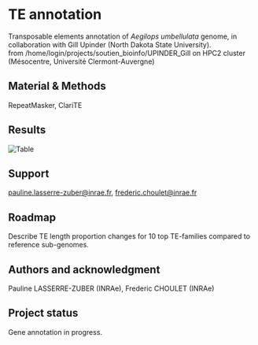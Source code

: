 # TE annotation

Transposable elements annotation of *Aegilops umbellulata* genome, in collaboration with Gill Upinder (North Dakota State University).  
from /home/login/projects/soutien_bioinfo/UPINDER_Gill on HPC2 cluster (Mésocentre, Université Clermont-Auvergne)

## Material & Methods  

RepeatMasker, ClariTE  

## Results  

![Table](/table.png)

## Support  

pauline.lasserre-zuber@inrae.fr, frederic.choulet@inrae.fr  

## Roadmap  

Describe TE length proportion changes for 10 top TE-families compared to reference sub-genomes.

## Authors and acknowledgment  

Pauline LASSERRE-ZUBER (INRAe), Frederic CHOULET (INRAe)  

## Project status  

Gene annotation in progress.  